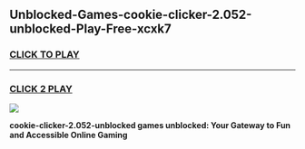 
## Unblocked-Games-cookie-clicker-2.052-unblocked-Play-Free-xcxk7
<h3>
<a href="https://premium76.site?title=cookie-clicker-2.052-unblocked&ref=12A">CLICK TO PLAY</a></h3>
<hr>

<h3>
<a href="https://premium76.site?title=cookie-clicker-2.052-unblocked&ref=12A">CLICK 2 PLAY</a>
  
</h3>

<a href="https://premium76.site?title=cookie-clicker-2.052-unblocked&ref=12A"><img src="https://clearcache.store/games.png"></a>


**cookie-clicker-2.052-unblocked games unblocked: Your Gateway to Fun and Accessible Online Gaming**
